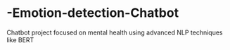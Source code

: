 # -Emotion-detection-Chatbot
Chatbot project focused on mental health using advanced NLP  techniques like BERT
